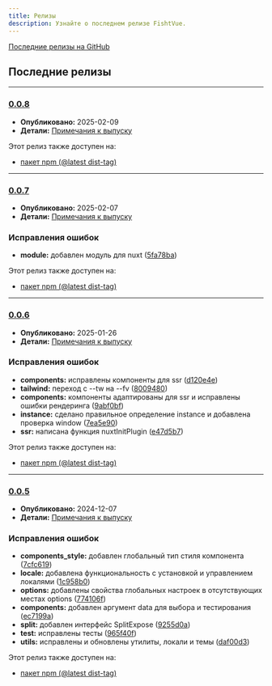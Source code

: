 ```yaml
---
title: Релизы
description: Узнайте о последнем релизе FishtVue.
---
```


[Последние релизы на GitHub](https://github.com/Egoka/FishtVue/releases)

<h2 id="latest-releases">Последние релизы</h2>

---

### [0.0.8](https://github.com/Egoka/FishtVue/compare/v0.0.7...v0.0.8)

- **Опубликовано:** 2025-02-09
- **Детали:** [Примечания к выпуску](https://github.com/Egoka/FishtVue/releases/tag/v0.0.8)

Этот релиз также доступен на:

- [пакет npm (@latest dist-tag)](https://www.npmjs.com/package/fishtvue/v/0.0.8)

---

### [0.0.7](https://github.com/Egoka/FishtVue/compare/v0.0.6...v0.0.7)

- **Опубликовано:** 2025-02-07
- **Детали:** [Примечания к выпуску](https://github.com/Egoka/FishtVue/releases/tag/v0.0.7)

### Исправления ошибок

* **module:** добавлен модуль для
  nuxt ([5fa78ba](https://github.com/Egoka/FishtVue/commit/5fa78badccb2116acdbccf3c9ce0621e03edcb11))

Этот релиз также доступен на:

- [пакет npm (@latest dist-tag)](https://www.npmjs.com/package/fishtvue/v/0.0.7)

---

### [0.0.6](https://github.com/Egoka/FishtVue/compare/v0.0.5...v0.0.6)

- **Опубликовано:** 2025-01-26
- **Детали:** [Примечания к выпуску](https://github.com/Egoka/FishtVue/releases/tag/v0.0.6)

### Исправления ошибок

* **components:** исправлены компоненты для
  ssr ([d120e4e](https://github.com/Egoka/FishtVue/commit/d120e4ee76c4192d9da94492f10426ac440eae6b))
* **tailwind:** переход с --tw на
  --fv ([8009480](https://github.com/Egoka/FishtVue/commit/8009480bf7a52a829ab97eff1862b914801c24c1))
* **components:** компоненты адаптированы для ssr и исправлены ошибки
  рендеринга ([9abf0bf](https://github.com/Egoka/FishtVue/commit/9abf0bf3a15319110127e113d2951123c1a572f9))
* **instance:** сделано правильное определение instance и добавлена проверка
  window ([7ea5e90](https://github.com/Egoka/FishtVue/commit/7ea5e90cf0f0a2a5d792321148102082b47cc161))
* **ssr:** написана функция
  nuxtInitPlugin ([e47d5b7](https://github.com/Egoka/FishtVue/commit/e47d5b713d70a5b2115669b3bb785707feb89b6d))

Этот релиз также доступен на:

- [пакет npm (@latest dist-tag)](https://www.npmjs.com/package/fishtvue/v/0.0.6)

---

### [0.0.5](https://github.com/Egoka/FishtVue/compare/v0.0.4...v0.0.5)

- **Опубликовано:** 2024-12-07
- **Детали:** [Примечания к выпуску](https://github.com/Egoka/FishtVue/releases/tag/v0.0.5)

### Исправления ошибок

* **components_style:** добавлен глобальный тип стиля
  компонента ([7cfc619](https://github.com/Egoka/FishtVue/commit/7cfc619d368979791bd7feaedf76310d247b7a85))
* **locale:** добавлена функциональность с установкой и управлением
  локалями ([1c958b0](https://github.com/Egoka/FishtVue/commit/1c958b07ec78b0f5c5fad5a809ebd06e41d12cf4))
* **options:** добавлены свойства глобальных настроек в отсутствующих местах
  options ([774106f](https://github.com/Egoka/FishtVue/commit/774106fa523b18370d2fe9c2df0a26fa9e84680f))
* **components:** добавлен аргумент data для выбора и
  тестирования ([ec7199a](https://github.com/Egoka/FishtVue/commit/ec7199a8d544cb6711f885084c52d32269e4fdbd))
* **split:** добавлен интерфейс
  SplitExpose ([9255d0a](https://github.com/Egoka/FishtVue/commit/9255d0a25de8769c3692be8a11a91fce771facab))
* **test:** исправлены
  тесты ([965f40f](https://github.com/Egoka/FishtVue/commit/965f40f828b5f5ddeeeb1d4ba8d28f067d71a5d1))
* **utils:** исправлены и обновлены утилиты, локали и
  темы ([daf00d3](https://github.com/Egoka/FishtVue/commit/daf00d3a029db25570d1129185c4e4332c132041))

Этот релиз также доступен на:

- [пакет npm (@latest dist-tag)](https://www.npmjs.com/package/fishtvue/v/0.0.5)
